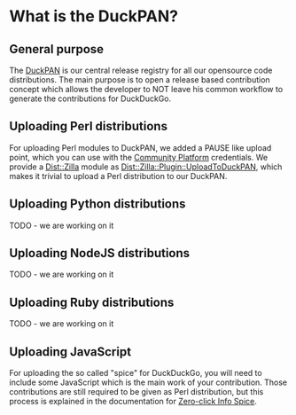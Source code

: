 # What is the DuckPAN?

## General purpose

The [DuckPAN](http://duckpan.org) is our central release registry for all our opensource code distributions. The main purpose is to open a release based contribution concept which allows the developer to NOT leave his common workflow to generate the contributions for DuckDuckGo.

## Uploading Perl distributions

For uploading Perl modules to DuckPAN, we added a PAUSE like upload point, which you can use with the [Community Platform](https://dukgo.com/) credentials. We provide a [Dist::Zilla](https://metacpan.org/module/Dist::Zilla) module as [Dist::Zilla::Plugin::UploadToDuckPAN](https://metacpan.org/module/Dist::Zilla::Plugin::UploadToDuckPAN), which makes it trivial to upload a Perl distribution to our DuckPAN.

## Uploading Python distributions

TODO - we are working on it

## Uploading NodeJS distributions

TODO - we are working on it

## Uploading Ruby distributions

TODO - we are working on it

## Uploading JavaScript

For uploading the so called "spice" for DuckDuckGo, you will need to include some JavaScript which is the main work of your contribution. Those contributions are still required to be given as Perl distribution, but this process is explained in the documentation for [Zero-click Info Spice](https://github.com/duckduckgo/zeroclickinfo-spice/wiki).

